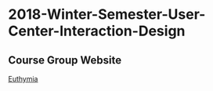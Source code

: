 # 2018-Winter-Semester-User-Center-Interaction-Design
## Course Group Website
[Euthymia](http://2018uxid2.strikingly.com/)
